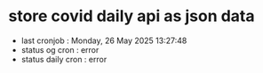 # store covid daily api as json data

- last cronjob : Monday, 26 May 2025 13:27:48
- status og cron : error
- status daily cron : error
      
      